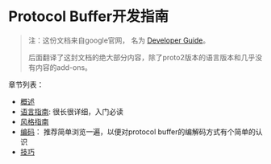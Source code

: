 Protocol Buffer开发指南
===============

> 注：这份文档来自google官网， 名为 [Developer Guide](https://developers.google.com/protocol-buffers/docs/overview)。
>
> 后面翻译了这封文档的绝大部分内容，除了proto2版本的语言版本和几乎没有内容的add-ons。

章节列表：

* [概述](overview.md)
* [语言指南](language_guide.md): 很长很详细，入门必读
* [风格指南](style_guide.md)
* [编码](encoding.md)： 推荐简单浏览一遍，以便对protocol buffer的编解码方式有个简单的认识
* [技巧](techniques.md)

